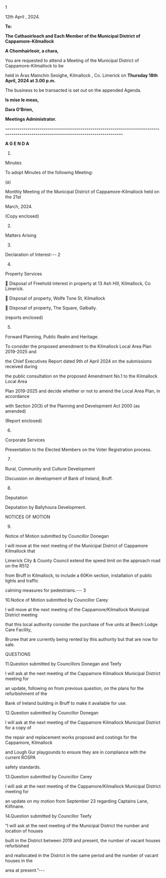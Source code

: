 1

12th April , 2024.

**To:**

**The Cathaoirleach and Each Member of the Municipal District of Cappamore-Kilmallock**

**A Chomhairleoir, a chara,**

You are requested to attend a Meeting of the Municipal District of Cappamore-Kilmallock to be

held in Áras Mainchín Seoighe, Kilmallock , Co. Limerick on **Thursday 18th** **April, 2024 at 3.00 p.m.**

The business to be transacted is set out on the appended Agenda.

**Is mise le meas,**

**Dara O’Brien,**

**Meetings Administrator.**

**--------------------------------------------------------------------------------------------------------------------------------------**

**A G E N D A**

1.

Minutes

To adopt Minutes of the following Meeting:

(a)

Monthly Meeting of the Municipal District of Cappamore-Kilmallock held on the 21st

March, 2024.

(Copy enclosed)

2.

Matters Arising

3.

Declaration of Interest---
2

4.

Property Services

 Disposal of Freehold interest in property at 13 Ash Hill, Kilmallock, Co Limerick.

 Disposal of property, Wolfe Tone St, Kilmallock

 Disposal of property, The Square, Galbally.

(reports enclosed)

5.

Forward Planning, Public Realm and Heritage.

To consider the proposed amendment to the Kilmallock Local Area Plan 2019-2025 and

the Chief Executives Report dated 9th of April 2024 on the submissions received during

the public consultation on the proposed Amendment No.1 to the Kilmallock Local Area

Plan 2019-2025 and decide whether or not to amend the Local Area Plan, in accordance

with Section 20(3) of the Planning and Development Act 2000 (as amended)

(Report enclosed)

6.

Corporate Services

Presentation to the Elected Members on the Voter Registration process.

7.

Rural, Community and Culture Development

Discussion on development of Bank of Ireland, Bruff.

8.

Deputation

Deputation by Ballyhoura Development.

NOTICES OF MOTION

9.

Notice of Motion submitted by Councillor Donegan

I will move at the next meeting of the Municipal District of Cappamore Kilmallock that

Limerick City & County Council extend the speed limit on the approach road on the R512

from Bruff in Kilmallock, to include a 60Km section, installation of public lights and traffic

calming measures for pedestrians.---
3

10.Notice of Motion submitted by Councillor Carey

I will move at the next meeting of the Cappamore/Kilmallock Municipal District meeting

that this local authority consider the purchase of five units at Beech Lodge Care Facility,

Bruree that are currently being rented by this authority but that are now for sale.

QUESTIONS

11.Question submitted by Councillors Donegan and Teefy

I will ask at the next meeting of the Cappamore Kilmallock Municipal District meeting for

an update, following on from previous question, on the plans for the refurbishment of the

Bank of Ireland building in Bruff to make it available for use.

12.Question submitted by Councillor Donegan

I will ask at the next meeting of the Cappamore Kilmallock Municipal District for a copy of

the repair and replacement works proposed and costings for the Cappamore, Kilmallock

and Lough Gur playgounds to ensure they are in compliance with the current ROSPA

safety standards.

13.Question submitted by Councillor Carey

I will ask at the next meeting of the Cappamore/Kilmallock Municipal District meeting for

an update on my motion from September 23 regarding Captains Lane, Kilfinane.

14.Question submitted by Councillor Teefy

“I will ask at the next meeting of the Municipal District the number and location of houses

built in the District between 2019 and present, the number of vacant houses refurbished

and reallocated in the District in the same period and the number of vacant houses in the

area at present.”---
